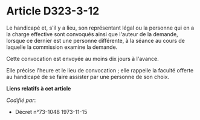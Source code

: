 # Article D323-3-12

Le handicapé et, s'il y a lieu, son représentant légal ou la personne qui en a la charge effective sont convoqués ainsi que
l'auteur de la demande, lorsque ce dernier est une personne différente, à la séance au cours de laquelle la commission
examine la demande.

Cette convocation est envoyée au moins dix jours à l'avance.

Elle précise l'heure et le lieu de convocation ; elle rappelle la faculté offerte au handicapé de se faire assister par une
personne de son choix.

**Liens relatifs à cet article**

_Codifié par_:

  - Décret n°73-1048 1973-11-15
